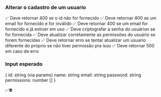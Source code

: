 ### Alterar o cadastro de um usuario

✅ Deve retornar 400 se o id não for fornecido
✅ Deve retornar 400 se um email for fornecido e for inválido
✅ Deve retornar 400 se um email for fornecido e já estiver em uso
✅ Deve criptografar a senha do usuárion se for fornecida
✅ Deve atualizar corretamente as permissões do usuário se forem fornecidas
✅ Deve retornar erro se tentar atualizar um usuario diferente do próprio se não tiver permissão pra isso
✅ Deve retornar 500 em caso de erro


### Input esperado
{
    id: string (via params)
    name: string
    email: string
    password: string
    permissions: number []
}

✅⛔